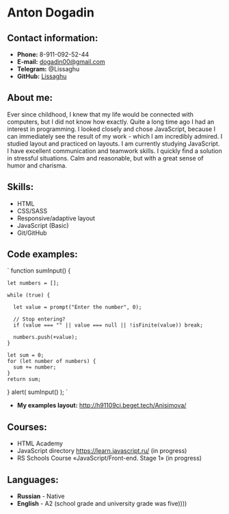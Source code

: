 # Anton Dogadin

## Contact information:

* **Phone:** 8-911-092-52-44
* **E-mail:** dogadin00@gmail.com
* **Telegram:** @Lissaghu
* **GitHub:** [Lissaghu](https://github.com/Lissaghu)

## About me:

Ever since childhood, I knew that my life would be connected with computers, but I did not know how exactly. Quite a long time ago I had an interest in programming. I looked closely and chose JavaScript, because I can immediately see the result of my work - which I am incredibly admired. I studied layout and practiced on layouts. I am currently studying JavaScript. I have excellent communication and teamwork skills. I quickly find a solution in stressful situations. Calm and reasonable, but with a great sense of humor and charisma.

## Skills:

* HTML
* CSS/SASS
* Responsive/adaptive layout
* JavaScript (Basic)
* Git/GitHub

## Code examples:

` 
  function sumInput() {

    let numbers = [];
  
    while (true) {
  
      let value = prompt("Enter the number", 0);
  
      // Stop entering?
      if (value === "" || value === null || !isFinite(value)) break;
  
      numbers.push(+value);
    }
  
    let sum = 0;
    for (let number of numbers) {
      sum += number;
    }
    return sum;
  }
  alert( sumInput() );
`
* **My examples layout:** http://h91109ci.beget.tech/Anisimova/

## Courses:

* HTML Academy
* JavaScript directory https://learn.javascript.ru/ (in progress)
* RS Schools Course «JavaScript/Front-end. Stage 1» (in progress)

## Languages:

* **Russian** - Native
* **English** - A2 (school grade and university grade was five))))